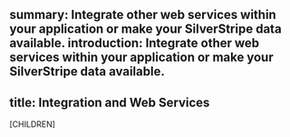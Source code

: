 summary: Integrate other web services within your application or make your SilverStripe data available.
introduction: Integrate other web services within your application or make your SilverStripe data available.
---
title: Integration and Web Services
---

[CHILDREN]
